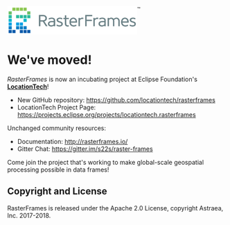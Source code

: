 <img src="docs/src/main/paradox/_template/images/RasterFramesLogo.png" width="300px"/><sup style="vertical-align: top;">&trade;</sup>

# We've moved!

_RasterFrames_ is now an incubating project at Eclipse Foundation's [**LocationTech**](https://projects.eclipse.org/projects/locationtech.rasterframes)!

* New GitHub repository: https://github.com/locationtech/rasterframes
* LocationTech Project Page: https://projects.eclipse.org/projects/locationtech.rasterframes

Unchanged community resources:

* Documentation: http://rasterframes.io/
* Gitter Chat: https://gitter.im/s22s/raster-frames

Come join the project that's working to make global-scale geospatial processing possible in data frames!

## Copyright and License

RasterFrames is released under the Apache 2.0 License, copyright Astraea, Inc. 2017-2018.
